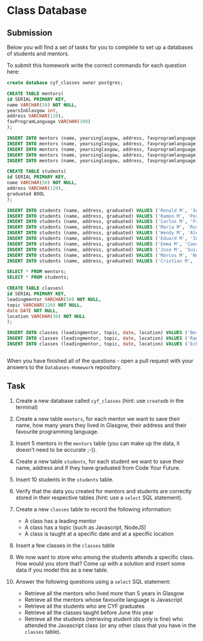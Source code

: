 # Class Database

## Submission

Below you will find a set of tasks for you to complete to set up a databases of students and mentors.

To submit this homework write the correct commands for each question here:

```sql
create database cyf_classes owner postgres;

CREATE TABLE mentors(
id SERIAL PRIMARY KEY,
name VARCHAR(50) NOT NULL,
yearsInGlasgow int,
address VARCHAR(120),
favProgramLanguage VARCHAR(100)
);

INSERT INTO mentors (name, yearsinglasgow, address, favprogramlanguage) VALUES ('Jesús C.', 1, 'Barcelona', 'php');
INSERT INTO mentors (name, yearsinglasgow, address, favprogramlanguage) VALUES ('Pedro A.', 2, 'Francia', 'java');
INSERT INTO mentors (name, yearsinglasgow, address, favprogramlanguage) VALUES ('Juan B.', 3, 'Suiza', 'JavaScript');
INSERT INTO mentors (name, yearsinglasgow, address, favprogramlanguage) VALUES ('Arturo D', 4, 'Portugal', 'C');
INSERT INTO mentors (name, yearsinglasgow, address, favprogramlanguage) VALUES ('Ronaldo E.', 5, 'Brasil', 'C++');

CREATE TABLE students(
id SERIAL PRIMARY KEY,
name VARCHAR(50) NOT NULL,
address VARCHAR(120),
graduated BOOL
);

INSERT INTO students (name, address, graduated) VALUES ('Ronald M', 'Sevilla', 'true');
INSERT INTO students (name, address, graduated) VALUES ('Ramon M', 'Portugal', 'true');
INSERT INTO students (name, address, graduated) VALUES ('Carlos M', 'Francia', 'true');
INSERT INTO students (name, address, graduated) VALUES ('Maria M', 'Rusia', 'true');
INSERT INTO students (name, address, graduated) VALUES ('Wendy M', 'Alemania', 'false');
INSERT INTO students (name, address, graduated) VALUES ('Eduard M', 'Inglaterra', 'false');
INSERT INTO students (name, address, graduated) VALUES ('Emma M', 'Canarias', 'false');
INSERT INTO students (name, address, graduated) VALUES ('Jose M', 'Suiza', 'false');
INSERT INTO students (name, address, graduated) VALUES ('Marcos M', 'Noruega', 'false');
INSERT INTO students (name, address, graduated) VALUES ('Cristian M', 'Moldavia', 'false');

SELECT * FROM mentors;
SELECT * FROM students;

CREATE TABLE classes(
id SERIAL PRIMARY KEY,
leadingmentor VARCHAR(50) NOT NULL,
topic VARCHAR(120) NOT NULL,
date DATE NOT NULL,
location VARCHAR(30) NOT NULL
);

INSERT INTO classes (leadingmentor, topic, date, location) VALUES ('Bernardo A.', 'JavaScript', '2019/06/22', 'Alemania');
INSERT INTO classes (leadingmentor, topic, date, location) VALUES ('Ramon B.', 'C++', '2020/01/15', 'Barcelona');
INSERT INTO classes (leadingmentor, topic, date, location) VALUES ('Echenique P.', 'Python', '2021/07/01', 'Madrid');



```

When you have finished all of the questions - open a pull request with your answers to the `Databases-Homework` repository.

## Task

1. Create a new database called `cyf_classes` (hint: use `createdb` in the terminal)
2. Create a new table `mentors`, for each mentor we want to save their name, how many years they lived in Glasgow, their address and their favourite programming language.
3. Insert 5 mentors in the `mentors` table (you can make up the data, it doesn't need to be accurate ;-)).
4. Create a new table `students`, for each student we want to save their name, address and if they have graduated from Code Your Future.
5. Insert 10 students in the `students` table.
6. Verify that the data you created for mentors and students are correctly stored in their respective tables (hint: use a `select` SQL statement).
7. Create a new `classes` table to record the following information:

   - A class has a leading mentor
   - A class has a topic (such as Javascript, NodeJS)
   - A class is taught at a specific date and at a specific location

8. Insert a few classes in the `classes` table
9. We now want to store who among the students attends a specific class. How would you store that? Come up with a solution and insert some data if you model this as a new table.
10. Answer the following questions using a `select` SQL statement:
    - Retrieve all the mentors who lived more than 5 years in Glasgow
    - Retrieve all the mentors whose favourite language is Javascript
    - Retrieve all the students who are CYF graduates
    - Retrieve all the classes taught before June this year
    - Retrieve all the students (retrieving student ids only is fine) who attended the Javascript class (or any other class that you have in the `classes` table).
